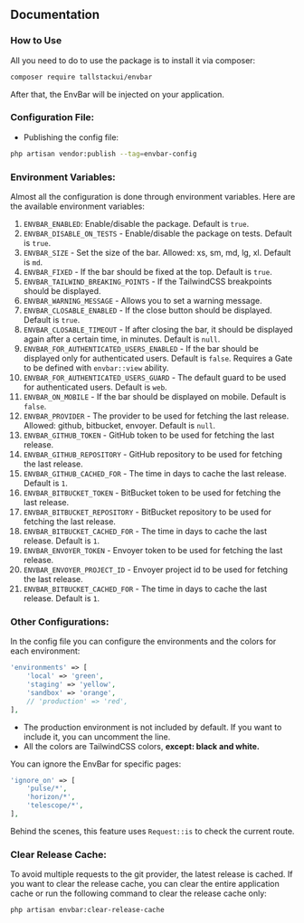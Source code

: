 ## Documentation

### How to Use

All you need to do to use the package is to install it via composer:

```bash
composer require tallstackui/envbar
```

After that, the EnvBar will be injected on your application.

### Configuration File:

- Publishing the config file:

```bash
php artisan vendor:publish --tag=envbar-config
```

### Environment Variables:

Almost all the configuration is done through environment variables. Here are the available environment variables:

1. `ENVBAR_ENABLED`: Enable/disable the package. Default is `true`.
2. `ENVBAR_DISABLE_ON_TESTS` - Enable/disable the package on tests. Default is `true`.
3. `ENVBAR_SIZE` - Set the size of the bar. Allowed: xs, sm, md, lg, xl. Default is `md`.
4. `ENVBAR_FIXED` - If the bar should be fixed at the top. Default is `true`.
5. `ENVBAR_TAILWIND_BREAKING_POINTS` - If the TailwindCSS breakpoints should be displayed.
6. `ENVBAR_WARNING_MESSAGE` - Allows you to set a warning message.
7. `ENVBAR_CLOSABLE_ENABLED` - If the close button should be displayed. Default is `true`.
8. `ENVBAR_CLOSABLE_TIMEOUT` - If after closing the bar, it should be displayed again after a certain time, in minutes. Default is `null`.
9. `ENVBAR_FOR_AUTHENTICATED_USERS_ENABLED` - If the bar should be displayed only for authenticated users. Default is `false`. Requires a Gate to be defined with `envbar::view` ability.
10. `ENVBAR_FOR_AUTHENTICATED_USERS_GUARD` - The default guard to be used for authenticated users. Default is `web`.
11. `ENVBAR_ON_MOBILE` - If the bar should be displayed on mobile. Default is `false`.
12. `ENVBAR_PROVIDER` - The provider to be used for fetching the last release. Allowed: github, bitbucket, envoyer. Default is `null`.
13. `ENVBAR_GITHUB_TOKEN` - GitHub token to be used for fetching the last release.
14. `ENVBAR_GITHUB_REPOSITORY` - GitHub repository to be used for fetching the last release.
15. `ENVBAR_GITHUB_CACHED_FOR` - The time in days to cache the last release. Default is `1`.
16. `ENVBAR_BITBUCKET_TOKEN` - BitBucket token to be used for fetching the last release.
17. `ENVBAR_BITBUCKET_REPOSITORY` - BitBucket repository to be used for fetching the last release.
18. `ENVBAR_BITBUCKET_CACHED_FOR` - The time in days to cache the last release. Default is `1`. 
19. `ENVBAR_ENVOYER_TOKEN` - Envoyer token to be used for fetching the last release. 
20. `ENVBAR_ENVOYER_PROJECT_ID` - Envoyer project id to be used for fetching the last release. 
21. `ENVBAR_BITBUCKET_CACHED_FOR` - The time in days to cache the last release. Default is `1`. 


### Other Configurations:

In the config file you can configure the environments and the colors for each environment:

```php
'environments' => [
    'local' => 'green',
    'staging' => 'yellow',
    'sandbox' => 'orange',
    // 'production' => 'red',
],
```

- The production environment is not included by default. If you want to include it, you can uncomment the line.
- All the colors are TailwindCSS colors, **except: black and white.**

You can ignore the EnvBar for specific pages:

```php
'ignore_on' => [
    'pulse/*',
    'horizon/*',
    'telescope/*',
],
```
Behind the scenes, this feature uses `Request::is` to check the current route.

### Clear Release Cache:

To avoid multiple requests to the git provider, the latest release is cached. If you want to clear the release cache, you can clear the entire application cache or run the following command to clear the release cache only:

```bash
php artisan envbar:clear-release-cache
```
